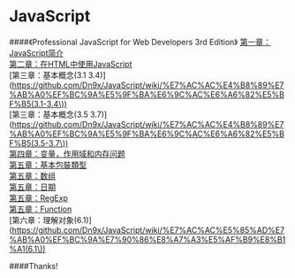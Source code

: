 JavaScript
==========

####《Professional JavaScript for Web Developers 3rd Edition》
[第一章：JavaScript简介](https://github.com/Dn9x/JavaScript/wiki/%E7%AC%AC%E4%B8%80%E7%AB%A0%EF%BC%9AJavaScript%E7%AE%80%E4%BB%8B)  
[第二章：在HTML中使用JavaScript](https://github.com/Dn9x/JavaScript/wiki/%E7%AC%AC%E4%BA%8C%E7%AB%A0%EF%BC%9A%E5%9C%A8HTML%E4%B8%AD%E4%BD%BF%E7%94%A8JavaScript)  
[第三章：基本概念(3.1 3.4)](https://github.com/Dn9x/JavaScript/wiki/%E7%AC%AC%E4%B8%89%E7%AB%A0%EF%BC%9A%E5%9F%BA%E6%9C%AC%E6%A6%82%E5%BF%B5(3.1-3.4\))  
[第三章：基本概念(3.5 3.7)](https://github.com/Dn9x/JavaScript/wiki/%E7%AC%AC%E4%B8%89%E7%AB%A0%EF%BC%9A%E5%9F%BA%E6%9C%AC%E6%A6%82%E5%BF%B5(3.5-3.7\))  
[第四章：变量，作用域和内存问题](https://github.com/Dn9x/JavaScript/wiki/%E7%AC%AC%E5%9B%9B%E7%AB%A0%EF%BC%9A%E5%8F%98%E9%87%8F%EF%BC%8C%E4%BD%9C%E7%94%A8%E5%9F%9F%E5%92%8C%E5%86%85%E5%AD%98%E9%97%AE%E9%A2%98)  
[第五章：基本包裝類型](https://github.com/Dn9x/JavaScript/wiki/%E7%AC%AC%E4%BA%94%E7%AB%A0%EF%BC%9A%E5%9F%BA%E6%9C%AC%E5%8C%85%E8%A3%9D%E9%A1%9E%E5%9E%8B)  
[第五章：数组](https://github.com/Dn9x/JavaScript/wiki/%E7%AC%AC%E4%BA%94%E7%AB%A0%EF%BC%9A%E6%95%B0%E7%BB%84)  
[第五章：日期](https://github.com/Dn9x/JavaScript/wiki/%E7%AC%AC%E4%BA%94%E7%AB%A0%EF%BC%9A%E6%97%A5%E6%9C%9F)  
[第五章：RegExp](https://github.com/Dn9x/JavaScript/wiki/%E7%AC%AC%E4%BA%94%E7%AB%A0%EF%BC%9ARegExp)  
[第五章：Function](https://github.com/Dn9x/JavaScript/wiki/%E7%AC%AC%E4%BA%94%E7%AB%A0%EF%BC%9AFunction)  
[第六章：理解对象(6.1)](https://github.com/Dn9x/JavaScript/wiki/%E7%AC%AC%E5%85%AD%E7%AB%A0%EF%BC%9A%E7%90%86%E8%A7%A3%E5%AF%B9%E8%B1%A1(6.1\))  
 
####Thanks!
